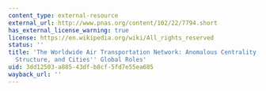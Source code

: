 ```yaml
---
content_type: external-resource
external_url: http://www.pnas.org/content/102/22/7794.short
has_external_license_warning: true
license: https://en.wikipedia.org/wiki/All_rights_reserved
status: ''
title: 'The Worldwide Air Transportation Network: Anomalous Centrality, Community
  Structure, and Cities'' Global Roles'
uid: 3dd12503-a885-43df-b8cf-5fd7e55ea685
wayback_url: ''
---
```

